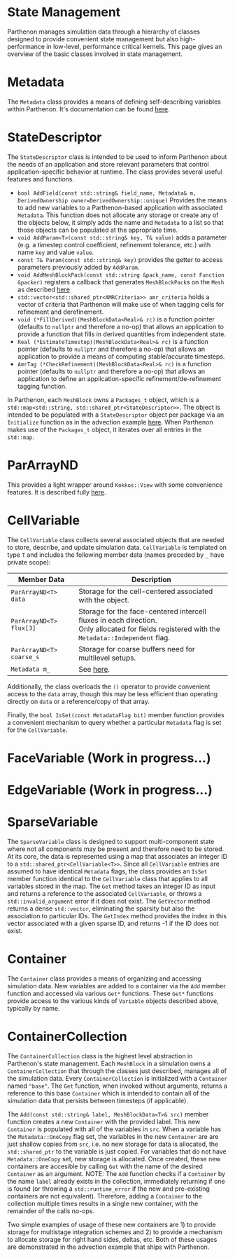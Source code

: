 # State Management

Parthenon manages simulation data through a hierarchy of classes designed to provide convenient state management but also high-performance in low-level, performance critical kernels.  This page gives an overview of the basic classes involved in state management.

# Metadata

The ```Metadata``` class provides a means of defining self-describing variables within Parthenon.  It's documentation can be found [here](Metadata.md).

# StateDescriptor

The ```StateDescriptor``` class is intended to be used to inform Parthenon about the needs of an application and store relevant parameters that control application-specific behavior at runtime.  The class provides several useful features and functions.
* ```bool AddField(const std::string& field_name, Metadata& m, DerivedOwnership owner=DerivedOwnership::unique)```
Provides the means to add new variables to a Parthenon-based application with associated ```Metadata```.  This function does not allocate any storage or create any of the objects below, it simply adds the name and ```Metadata``` to a list so that those objects can be populated at the appropriate time.
* ```void AddParam<T>(const std::string& key, T& value)``` adds a parameter (e.g. a timestep control coefficient, refinement tolerance, etc.) with name ```key``` and value ```value```.
* ```const T& Param(const std::string& key)``` provides the getter to access parameters previously added by ```AddParam```.
* ```void AddMeshBlockPack(const std::string &pack_name, const Function &packer)``` registers a callback that generates `MeshBlockPack`s on the `Mesh` as described [here](../mesh/packing.md)
* ```std::vector<std::shared_ptr<AMRCriteria>> amr_criteria``` holds a vector of criteria that Parthenon will make use of when tagging cells for refinement and derefinement.
* ```void (*FillDerived)(MeshBlockData<Real>& rc)``` is a function pointer (defaults to ```nullptr``` and therefore a no-op) that allows an application to provide a function that fills in derived quantities from independent state.
* ```Real (*EstimateTimestep)(MeshBlockData<Real>& rc)``` is a function pointer (defaults to ```nullptr``` and therefore a no-op) that allows an application to provide a means of computing stable/accurate timesteps.
* ```AmrTag (*CheckRefinement)(MeshBlockData<Real>& rc)``` is a function pointer (defaults to ```nullptr``` and therefore a no-op) that allows an application to define an application-specific refinement/de-refinement tagging function. 

In Parthenon, each ```MeshBlock``` owns a ```Packages_t``` object, which is a ```std::map<std::string, std::shared_ptr<StateDescriptor>>```.  The object is intended to be populated with a ```StateDescriptor``` object per package via an ```Initialize``` function as in the advection example [here](../example/advection/advection.cpp).  When Parthenon makes use of the ```Packages_t``` object, it iterates over all entries in the ```std::map```.



# ParArrayND

This provides a light wrapper around ```Kokkos::View``` with some convenience features.  It is described fully [here](../parthenon_arrays.md).

# CellVariable

The ```CellVariable``` class collects several associated objects that are needed to store, describe, and update simulation data.  ```CellVariable``` is templated on type ```T``` and includes the following member data (names preceded by ```_``` have private scope):

| Member Data | Description |
|-|-|
| ```ParArrayND<T> data``` | Storage for the cell-centered associated with the object. |
| ```ParArrayND<T> flux[3]``` | Storage for the face-centered intercell fluxes in each direction.<br>Only allocated for fields registered with the ```Metadata::Independent``` flag. |
| ```ParArrayND<T> coarse_s``` | Storage for coarse buffers need for multilevel setups. |
| ```Metadata m_``` | See [here](Metadata.md). |

Additionally, the class overloads the ```()``` operator to provide convenient access to the ```data``` array, though this may be less efficient than operating directly on ```data``` or a reference/copy of that array.

Finally, the ```bool IsSet(const MetadataFlag bit)``` member function provides a convenient mechanism to query whether a particular ```Metadata``` flag is set for the ```CellVariable```.

# FaceVariable (Work in progress...)

# EdgeVariable (Work in progress...)

# SparseVariable

The ```SparseVariable``` class is designed to support multi-component state where not all components may be present and therefore need to be stored.  At its core, the data is represented using a map that associates an integer ID to a ```std::shared_ptr<CellVariable<T>>```.  Since all ```CellVariable``` entries are assumed to have identical ```Metadata``` flags, the class provides an ```IsSet``` member function identical to the ```CellVariable``` class that applies to all variables stored in the map.  The ```Get``` method takes an integer ID as input and returns a reference to the associated ```CellVariable```, or throws a ```std::invalid_argument``` error if it does not exist.  The ```GetVector``` method returns a dense ```std::vector```, eliminating the sparsity but also the association to particular IDs.  The ```GetIndex``` method provides the index in this vector associated with a given sparse ID, and returns -1 if the ID does not exist.

# Container

The ```Container``` class provides a means of organizing and accessing simulation data.  New variables are added to a container via the ```Add``` member function and accessed via various ```Get*``` functions.  These ```Get*``` functions provide access to the various kinds of ```Variable``` objects described above, typically by name.

# ContainerCollection

The ```ContainerCollection``` class is the highest level abstraction in Parthenon's state management.  Each ```MeshBlock``` in a simulation owns a ```ContainerCollection``` that through the classes just described, manages all of the simulation data.  Every ```ContainerCollection``` is initialized with a ```Container``` named ```"base"```.  The ```Get``` function, when invoked without arguments, returns a reference to this base ```Container``` which is intended to contain all of the simulation data that persists between timesteps (if applicable).

The ```Add(const std::string& label, MeshBlockData<T>& src)``` member function creates a new ```Container``` with the provided label.  This new ```Container``` is populated with all of the variables in ```src```.  When a variable has the ```Metadata::OneCopy``` flag set, the variables in the new ```Container``` are are just shallow copies from ```src```, i.e. no new storage for data is allocated, the ```std::shared_ptr``` to the variable is just copied.  For variables that do not have ```Metadata::OneCopy``` set, new storage is allocated.  Once created, these new containers are accesible by calling ```Get``` with the name of the desired ```Container``` as an argument.  NOTE: The ```Add``` function checks if a ```Container``` by the name ```label``` already exists in the collection, immediately returning if one is found (or throwing a ```std::runtime_error``` if the new and pre-existing containers are not equivalent).  Therefore, adding a ```Container``` to the collection multiple times results in a single new container, with the remainder of the calls no-ops.

Two simple examples of usage of these new containers are 1) to provide storage for multistage integration schemes and 2) to provide a mechanism to allocate storage for right hand sides, deltas, etc.  Both of these usages are demonstrated in the advection example that ships with Parthenon.
